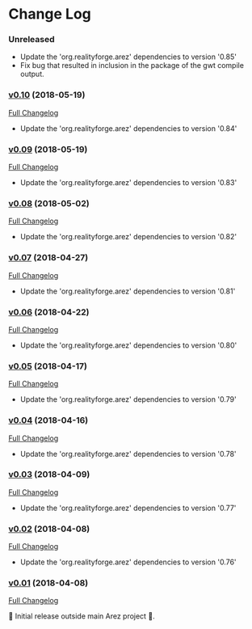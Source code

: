 # Change Log

### Unreleased

* Update the 'org.realityforge.arez' dependencies to version '0.85'
* Fix bug that resulted in inclusion in the package of the gwt compile output.

### [v0.10](https://github.com/arez/arez-browserlocation/tree/v0.10) (2018-05-19)
[Full Changelog](https://github.com/arez/arez-browserlocation/compare/v0.09...v0.10)

* Update the 'org.realityforge.arez' dependencies to version '0.84'

### [v0.09](https://github.com/arez/arez-browserlocation/tree/v0.09) (2018-05-19)
[Full Changelog](https://github.com/arez/arez-browserlocation/compare/v0.08...v0.09)

* Update the 'org.realityforge.arez' dependencies to version '0.83'

### [v0.08](https://github.com/arez/arez-browserlocation/tree/v0.08) (2018-05-02)
[Full Changelog](https://github.com/arez/arez-browserlocation/compare/v0.07...v0.08)

* Update the 'org.realityforge.arez' dependencies to version '0.82'

### [v0.07](https://github.com/arez/arez-browserlocation/tree/v0.07) (2018-04-27)
[Full Changelog](https://github.com/arez/arez-browserlocation/compare/v0.06...v0.07)

* Update the 'org.realityforge.arez' dependencies to version '0.81'

### [v0.06](https://github.com/arez/arez-browserlocation/tree/v0.06) (2018-04-22)
[Full Changelog](https://github.com/arez/arez-browserlocation/compare/v0.05...v0.06)

* Update the 'org.realityforge.arez' dependencies to version '0.80'

### [v0.05](https://github.com/arez/arez-browserlocation/tree/v0.05) (2018-04-17)
[Full Changelog](https://github.com/arez/arez-browserlocation/compare/v0.04...v0.05)

* Update the 'org.realityforge.arez' dependencies to version '0.79'

### [v0.04](https://github.com/arez/arez-browserlocation/tree/v0.04) (2018-04-16)
[Full Changelog](https://github.com/arez/arez-browserlocation/compare/v0.03...v0.04)

* Update the 'org.realityforge.arez' dependencies to version '0.78'

### [v0.03](https://github.com/arez/arez-browserlocation/tree/v0.03) (2018-04-09)
[Full Changelog](https://github.com/arez/arez-browserlocation/compare/v0.02...v0.03)

* Update the 'org.realityforge.arez' dependencies to version '0.77'

### [v0.02](https://github.com/arez/arez-browserlocation/tree/v0.02) (2018-04-08)
[Full Changelog](https://github.com/arez/arez-browserlocation/compare/v0.01...v0.02)

* Update the 'org.realityforge.arez' dependencies to version '0.76'

### [v0.01](https://github.com/arez/arez-browserlocation/tree/v0.01) (2018-04-08)
[Full Changelog](https://github.com/arez/arez-browserlocation/compare/012cc5a8650bebf081e885da48fb79a8b5a4696b...v0.01)

 ‎🎉	Initial release outside main Arez project ‎🎉.
